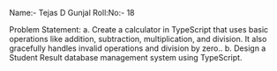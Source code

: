 Name:- Tejas D Gunjal Roll:No:- 18

Problem Statement:
a.	Create a calculator in TypeScript that uses basic operations like addition, subtraction, multiplication, and division. It also gracefully handles invalid operations and division by zero..
b.	Design a Student Result database management system using TypeScript.
